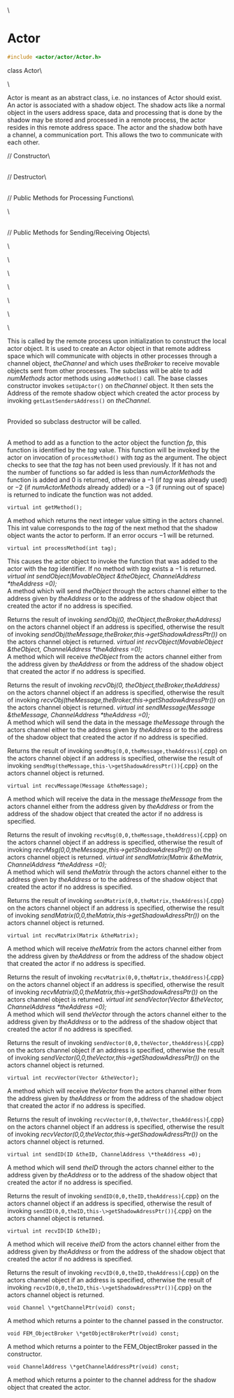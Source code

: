 \
# Actor 

```cpp
#include <actor/actor/Actor.h>
```

class Actor\

\

Actor is meant as an abstract class, i.e. no instances of Actor should
exist. An actor is associated with a shadow object. The shadow acts like
a normal object in the users address space, data and processing that is
done by the shadow may be stored and processed in a remote process, the
actor resides in this remote address space. The actor and the shadow
both have a channel, a communication port. This allows the two to
communicate with each other.

// Constructor\

\
// Destructor\

\
// Public Methods for Processing Functions\

\

\
// Public Methods for Sending/Receiving Objects\

\

\

\

\

\

\

\

This is called by the remote process upon initialization to construct
the local actor object. It is used to create an Actor object in that
remote address space which will communicate with objects in other
processes through a channel object, *theChannel* and which uses
*theBroker* to receive movable objects sent from other processes. The
subclass will be able to add *numMethods* actor methods using
`addMethod()` call.
The base classes constructor invokes `setUpActor()` on *theChannel*
object. It then sets the Address of the remote shadow object which
created the actor process by invoking `getLastSendersAddress()` on
*theChannel*.

\
Provided so subclass destructor will be called.

\
A method to add as a function to the actor object the function *fp*,
this function is identified by the *tag* value. This function will be
invoked by the actor on invocation of `processMethod()` with *tag* as
the argument. The object checks to see that the *tag* has not been used
previously. If it has not and the number of functions so far added is
less than *numActorMethods* the function is added and $0$ is returned,
otherwise a $-1$ (if *tag* was already used) or $-2$ (if
*numActorMethods* already added) or a $-3$ (if running out of space) is
returned to indicate the function was not added.

```{.cpp}
virtual int getMethod();
```

A method which returns the next integer value sitting in the actors
channel. This int value corresponds to the *tag* of the next method that
the shadow object wants the actor to perform. If an error occurs $-1$
will be returned.

```{.cpp}
virtual int processMethod(int tag);
```

This causes the actor object to invoke the function that was added to
the actor with the *tag* identifier. If no method with *tag* exists a
$-1$ is returned.
*virtual int sendObject(MovableObject &theObject, ChannelAddress
\*theAddress =0);*\
A method which will send *theObject* through the actors channel either
to the address given by *theAddress* or to the address of the shadow
object that created the actor if no address is specified.

Returns the result of invoking *sendObj(0,
theObject,theBroker,theAddress)* on the actors channel object if an
address is specified, otherwise the result of invoking
*sendObj(theMessage,theBroker,this-\>getShadowAdressPtr())* on the
actors channel object is returned.
*virtual int recvObject(MovableObject &theObject, ChannelAddress
\*theAddress =0);*\
A method which will receive *theObject* from the actors channel either
from the address given by *theAddress* or from the address of the shadow
object that created the actor if no address is specified.

Returns the result of invoking *recvObj(0,
theObject,theBroker,theAddress)* on the actors channel object if an
address is specified, otherwise the result of invoking
*recvObj(theMessage,theBroker,this-\>getShadowAdressPtr())* on the
actors channel object is returned.
*virtual int sendMessage(Message &theMessage, ChannelAddress
\*theAddress =0);*\
A method which will send the data in the message *theMessage* through
the actors channel either to the address given by *theAddress* or to the
address of the shadow object that created the actor if no address is
specified.

Returns the result of invoking `sendMsg(0,0,theMessage,theAddress)`{.cpp} on
the actors channel object if an address is specified, otherwise the
result of invoking `sendMsg(theMessage,this-\>getShadowAdressPtr())`{.cpp} on
the actors channel object is returned.

```{.cpp}
virtual int recvMessage(Message &theMessage);
```

A method which will receive the data in the message *theMessage* from
the actors channel either from the address given by *theAddress* or from
the address of the shadow object that created the actor if no address is
specified.

Returns the result of invoking `recvMsg(0,0,theMessage,theAddress)`{.cpp} on
the actors channel object if an address is specified, otherwise the
result of invoking *recvMsg(0,0,theMessage,this-\>getShadowAdressPtr())*
on the actors channel object is returned.
*virtual int sendMatrix(Matrix &theMatrix, ChannelAddress \*theAddress
=0);*\
A method which will send *theMatrix* through the actors channel either
to the address given by *theAddress* or to the address of the shadow
object that created the actor if no address is specified.

Returns the result of invoking `sendMatrix(0,0,theMatrix,theAddress)`{.cpp} on
the actors channel object if an address is specified, otherwise the
result of invoking
*sendMatrix(0,0,theMatrix,this-\>getShadowAdressPtr())* on the actors
channel object is returned.

```{.cpp}
virtual int recvMatrix(Matrix &theMatrix);
```

A method which will receive *theMatrix* from the actors channel either
from the address given by *theAddress* or from the address of the shadow
object that created the actor if no address is specified.

Returns the result of invoking `recvMatrix(0,0,theMatrix,theAddress)`{.cpp} on
the actors channel object if an address is specified, otherwise the
result of invoking
*recvMatrix(0,0,theMatrix,this-\>getShadowAdressPtr())* on the actors
channel object is returned.
*virtual int sendVector(Vector &theVector, ChannelAddress \*theAddress
=0);*\
A method which will send *theVector* through the actors channel either
to the address given by *theAddress* or to the address of the shadow
object that created the actor if no address is specified.

Returns the result of invoking `sendVector(0,0,theVector,theAddress)`{.cpp} on
the actors channel object if an address is specified, otherwise the
result of invoking
*sendVector(0,0,theVector,this-\>getShadowAdressPtr())* on the actors
channel object is returned.

```{.cpp}
virtual int recvVector(Vector &theVector);
```

A method which will receive *theVector* from the actors channel either
from the address given by *theAddress* or from the address of the shadow
object that created the actor if no address is specified.

Returns the result of invoking `recvVector(0,0,theVector,theAddress)`{.cpp} on
the actors channel object if an address is specified, otherwise the
result of invoking
*recvVector(0,0,theVector,this-\>getShadowAdressPtr())* on the actors
channel object is returned.

```{.cpp}
virtual int sendID(ID &theID, ChannelAddress \*theAddress =0);
```

A method which will send *theID* through the actors channel either to
the address given by *theAddress* or to the address of the shadow object
that created the actor if no address is specified.

Returns the result of invoking `sendID(0,0,theID,theAddress)`{.cpp} on the
actors channel object if an address is specified, otherwise the result
of invoking `sendID(0,0,theID,this-\>getShadowAdressPtr())`{.cpp} on the
actors channel object is returned.

```{.cpp}
virtual int recvID(ID &theID);
```

A method which will receive *theID* from the actors channel either from
the address given by *theAddress* or from the address of the shadow
object that created the actor if no address is specified.

Returns the result of invoking `recvID(0,0,theID,theAddress)`{.cpp} on the
actors channel object if an address is specified, otherwise the result
of invoking `recvID(0,0,theID,this-\>getShadowAdressPtr())`{.cpp} on the
actors channel object is returned.

```{.cpp}
void Channel \*getChannelPtr(void) const;
```

A method which returns a pointer to the channel passed in the
constructor.

```{.cpp}
void FEM_ObjectBroker \*getObjectBrokerPtr(void) const;
```

A method which returns a pointer to the FEM_ObjectBroker passed in the
constructor.

```{.cpp}
void ChannelAddress \*getChannelAddressPtr(void) const;
```

A method which returns a pointer to the channel address for the shadow
object that created the actor.
